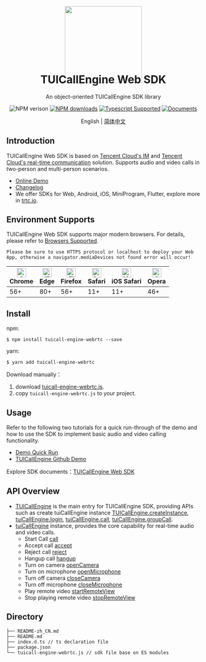 <p align="center">
  <a href="https://trtc.io/">
    <img width="200" src="https://web.sdk.qcloud.com/trtc/webrtc/assets/trtc.io-logo.png">
  </a>
</p>

<h1 align="center" style="margin-top: -40px">TUICallEngine Web SDK</h1>

<div align="center">

An object-oriented TUICallEngine SDK library  

![NPM verison](https://img.shields.io/npm/v/tuicall-engine-webrtc) [![NPM downloads](https://img.shields.io/npm/dw/tuicall-engine-webrtc)](https://www.npmjs.com/package/tuicall-engine-webrtc) [![Typescript Supported](https://img.shields.io/badge/Typescript-Supported-blue)](https://www.npmjs.com/package/tuicall-engine-webrtc) [![Documents](https://img.shields.io/badge/-Documents-blue)](https://web.sdk.qcloud.com/component/trtccalling/doc/TUICallEngine/web/en/TUICallEngine.html) 

</div>

<div align="center"> English | <a href="./README.zh_CN.md" target="_blank"> 简体中文</a> </div>


## Introduction
TUICallEngine Web SDK is based on [Tencent Cloud's IM](https://cloud.tencent.com/document/product/269/42440) and [Tencent Cloud's real-time communication](https://cloud.tencent.com/document/product/647/16788) solution. Supports audio and video calls in two-person and multi-person scenarios.

- [Online Demo](https://trtc.io/demo/homepage/#/detail?scene=callkit)
- [Changelog](https://web.sdk.qcloud.com/component/trtccalling/doc/TUICallEngine/web/en/tutorial-20-CHANGELOG.html)
- We offer SDKs for Web, Android, iOS, MiniProgram, Flutter, explore more in [trtc.io](https://trtc.io/products/call).


## Environment Supports
TUICallEngine Web SDK supports major modern browsers. For details, please refer to [Browsers Supported](https://web.sdk.qcloud.com/trtc/webrtc/v5/doc/en/tutorial-05-info-browser.html).

```text
Please be sure to use HTTPS protocol or localhost to deploy your Web App, otherwise a navigator.mediaDevices not found error will occur!
```

| [<img src="https://web.sdk.qcloud.com/trtc/webrtc/assets/logo/chrome_48x48.png" alt="Chrome" width="24px" height="24px" />](http://godban.github.io/browsers-support-badges/)<br/>Chrome | [<img src="https://web.sdk.qcloud.com/trtc/webrtc/assets/logo/edge_48x48.png" alt="IE / Edge" width="24px" height="24px" />](http://godban.github.io/browsers-support-badges/)<br/> Edge | [<img src="https://web.sdk.qcloud.com/trtc/webrtc/assets/logo/firefox_48x48.png" alt="Firefox" width="24px" height="24px" />](http://godban.github.io/browsers-support-badges/)<br/>Firefox | [<img src="https://web.sdk.qcloud.com/trtc/webrtc/assets/logo/safari_48x48.png" alt="Safari" width="24px" height="24px" />](http://godban.github.io/browsers-support-badges/)<br/>Safari | [<img src="https://web.sdk.qcloud.com/trtc/webrtc/assets/logo/safari-ios_48x48.png" alt="iOS Safari" width="24px" height="24px" />](http://godban.github.io/browsers-support-badges/)<br/>iOS Safari | [<img src="https://web.sdk.qcloud.com/trtc/webrtc/assets/logo/opera_48x48.png" alt="Opera" width="24px" height="24px" />](http://godban.github.io/browsers-support-badges/)<br/>Opera |
| --------- | --------- | --------- | --------- | --------- | --------- |
| 56+ | 80+ | 56+ | 11+ | 11+ | 46+ |


## Install
npm:
```
$ npm install tuicall-engine-webrtc --save
```

yarn:
```
$ yarn add tuicall-engine-webrtc
```

Download manually：

1. download [tuicall-engine-webrtc.js](https://www.unpkg.com/tuicall-engine-webrtc@latest/tuicall-engine-webrtc.js).
2. copy `tuicall-engine-webrtc.js` to your project.


## Usage
Refer to the following two tutorials for a quick run-through of the demo and how to use the SDK to implement basic audio and video calling functionality.

- [Demo Quick Run](https://web.sdk.qcloud.com/component/trtccalling/doc/TUICallEngine/web/en/tutorial-00-%E5%AE%9E%E7%8E%B0%E5%8F%8C%E4%BA%BA%E9%80%9A%E8%AF%9D.html)
- [TUICallEngine Github Demo](https://github.com/mango2630/rtc-call-engine/tree/main/Web)

Explore SDK documents：[TUICallEngine Web SDK](https://web.sdk.qcloud.com/component/trtccalling/doc/TUICallEngine/web/en/TUICallEngine.html)


## API Overview
- [TUICallEngine](https://web.sdk.qcloud.com/component/trtccalling/doc/TUICallEngine/web/en/TUICallEngine.html) is the main entry for TUICallEngine SDK, providing APIs such as create tuiCallEngine instance [TUICallEngine.createInstance](https://web.sdk.qcloud.com/component/trtccalling/doc/TUICallEngine/web/en/TUICallEngine.html#.createInstance), [tuiCallEngine.login](https://web.sdk.qcloud.com/component/trtccalling/doc/TUICallEngine/web/en/TUICallEngine.html#login), [tuiCallEngine.call](https://web.sdk.qcloud.com/component/trtccalling/doc/TUICallEngine/web/en/TUICallEngine.html#call),  [tuiCallEngine.groupCall](https://web.sdk.qcloud.com/component/trtccalling/doc/TUICallEngine/web/en/TUICallEngine.html#groupCall).
- [tuiCallEngine](https://web.sdk.qcloud.com/component/trtccalling/doc/TUICallEngine/web/en/TUICallEngine.html) instance, provides the core capability for real-time audio and video calls.
  - Start Call [call](https://web.sdk.qcloud.com/component/trtccalling/doc/TUICallEngine/web/en/TUICallEngine.html#call)
  - Accept call [accept](https://web.sdk.qcloud.com/component/trtccalling/doc/TUICallEngine/web/en/TUICallEngine.html#accept)
  - Reject call [reject](https://web.sdk.qcloud.com/component/trtccalling/doc/TUICallEngine/web/en/TUICallEngine.html#reject)
  - Hangup call [hangup](https://web.sdk.qcloud.com/component/trtccalling/doc/TUICallEngine/web/en/TUICallEngine.html#hangup)
  - Turn on camera [openCamera](https://web.sdk.qcloud.com/component/trtccalling/doc/TUICallEngine/web/en/TUICallEngine.html#openCamera)
  - Turn on microphone [openMicrophone](https://web.sdk.qcloud.com/component/trtccalling/doc/TUICallEngine/web/en/TUICallEngine.html#openMicrophone)
  - Turn off camera [closeCamera](https://web.sdk.qcloud.com/component/trtccalling/doc/TUICallEngine/web/en/TUICallEngine.html#closeCamera)
  - Turn off microphone [closeMicrophone](https://web.sdk.qcloud.com/component/trtccalling/doc/TUICallEngine/web/en/TUICallEngine.html#closeMicrophone)
  - Play remote video [startRemoteView](https://web.sdk.qcloud.com/component/trtccalling/doc/TUICallEngine/web/en/TUICallEngine.html#startRemoteView)
  - Stop playing remote video [stopRemoteView](https://web.sdk.qcloud.com/component/trtccalling/doc/TUICallEngine/web/en/TUICallEngine.html#stopRemoteView)


## Directory
```
├── README-zh_CN.md
├── README.md
├── index.d.ts // ts declaration file
├── package.json
└── tuicall-engine-webrtc.js // sdk file base on ES modules
```
